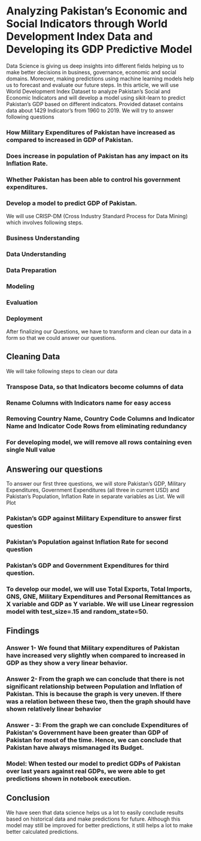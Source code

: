 # Analyzing Pakistan’s Economic and Social Indicators through World Development Index Data and Developing its GDP Predictive Model
Data Science is giving us deep insights into different fields helping us to make better decisions in business, governance, economic and social domains. Moreover, making predictions using machine learning models help us to forecast and evaluate our future steps. In this article, we will use World Development Index Dataset to analyze Pakistan’s Social and Economic Indicators and will develop a model using sikit-learn to predict Pakistan’s GDP based on different indicators. Provided dataset contains data about 1429 Indicator’s from 1960 to 2019. We will try to answer following questions
### How Military Expenditures of Pakistan have increased as compared to increased in GDP of Pakistan.
### Does increase in population of Pakistan has any impact on its Inflation Rate.
### Whether Pakistan has been able to control his government expenditures.
### Develop a model to predict GDP of Pakistan.


We will use CRISP-DM (Cross Industry Standard Process for Data Mining) which involves following steps.
### Business Understanding
### Data Understanding
### Data Preparation
### Modeling
### Evaluation
### Deployment
After finalizing our Questions, we have to transform and clean our data in a form so that we could answer our questions. 


## Cleaning Data
We will take following steps to clean our data
### Transpose Data, so that Indicators become columns of data
### Rename Columns with Indicators name for easy access
### Removing Country Name, Country Code Columns and Indicator Name and Indicator Code Rows from eliminating redundancy
### For developing model, we will remove all rows containing even single Null value

## Answering our questions
To answer our first three questions, we will store Pakistan’s GDP, Military Expenditures, Government Expenditures (all three in current USD) and Pakistan’s Population, Inflation Rate in separate variables as List. We will Plot
### Pakistan’s GDP against Military Expenditure to answer first question
### Pakistan’s Population against Inflation Rate for second question
### Pakistan’s GDP and Government Expenditures for third question.
### To develop our model, we will use Total Exports, Total Imports, GNS, GNE, Military Expenditures and Personal Remittances as X variable and GDP as Y variable. We will use Linear regression model with test_size=.15 and random_state=50.

## Findings
### Answer 1- We found that Military expenditures of Pakistan have increased very slightly when compared to increased in GDP as they show a very linear behavior.
### Answer 2- From the graph we can conclude that there is not significant relationship between Population and Inflation of Pakistan. This is because the graph is very uneven. If there was a relation between these two, then the graph should have shown relatively linear behavior
### Answer - 3: From the graph we can conclude Expenditures of Pakistan's Government have been greater than GDP of Pakistan for most of the time. Hence, we can conclude that Pakistan have always mismanaged its Budget.
### Model: When tested our model to predict GDPs of Pakistan over last years against real GDPs, we were able to get predictions shown in notebook execution.

## Conclusion
We have seen that data science helps us a lot to easily conclude results based on historical data and make predictions for future. Although this model may still be improved for better predictions, it still helps a lot to make better calculated predictions. 
